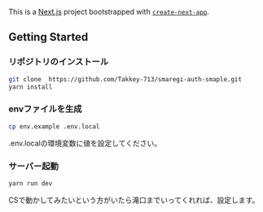 This is a [Next.js](https://nextjs.org/) project bootstrapped with [`create-next-app`](https://github.com/vercel/next.js/tree/canary/packages/create-next-app).

## Getting Started

### リポジトリのインストール

```bash
git clone  https://github.com/Takkey-713/smaregi-auth-smaple.git
yarn install
```

### envファイルを生成

```bash
cp env.example .env.local
```

.env.localの環境変数に値を設定してください。

### サーバー起動

```bash
yarn run dev
```


CSで動かしてみたいという方がいたら滝口までいってくれれば、設定します。